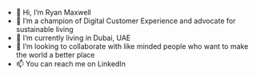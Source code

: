 - 👋 Hi, I’m Ryan Maxwell
- 👀 I’m a champion of Digital Customer Experience and advocate for sustainable living
- 🌱 I’m currently living in Dubai, UAE
- 💞️ I’m looking to collaborate with like minded people who want to make the world a better place
- 📫 You can reach me on LinkedIn 

<!---
RyanMaxwellOfficial/RyanMaxwellOfficial is a ✨ special ✨ repository because its `README.md` (this file) appears on your GitHub profile.
You can click the Preview link to take a look at your changes.
--->
